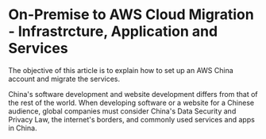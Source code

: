 # On-Premise to AWS Cloud Migration - Infrastrcture, Application and Services

The objective of this article is to explain how to set up an AWS China account and migrate the services.

China's software development and website development differs from that of the rest of the world. When developing software or a website for a Chinese audience, global companies must consider China's Data Security and Privacy Law, the internet's borders, and commonly used services and apps in China.